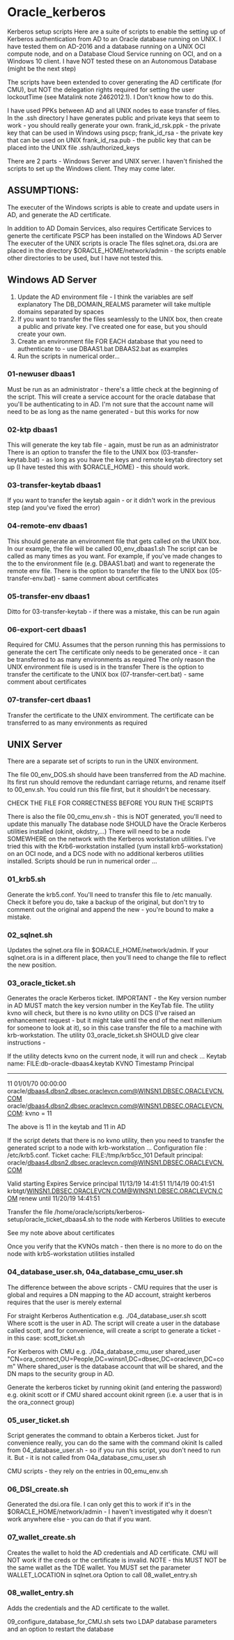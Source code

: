 # Oracle_kerberos
Kerberos setup scripts
Here are a suite of scripts to enable the setting up of Kerberos authentication from AD to an Oracle database running on UNIX.
I have tested them on AD-2016 and a database running on a UNIX OCI compute node, and on a Database Cloud Service running on OCI, and on a Windows 10 client.
I have NOT tested these on an Autonomous Database (might be the next step)

The scripts have been extended to cover generating the AD certificate (for CMU), but NOT the delegation rights required for setting the user lockoutTime (see Matalink note 2462012.1). I Don't know how to do this.

I have used PPKs between AD and all UNIX nodes to ease transfer of files. In the .ssh directory I have generates public and private keys that seem to work - you should really generate your own.
frank_id_rsk.ppk - the private key that can be used in Windows using pscp;
frank_id_rsa - the private key that can be used on UNIX
frank_id_rsa.pub - the public key that can be placed into the UNIX file .ssh/authorized_keys

There are 2 parts - Windows Server and UNIX server. I haven't finished the scripts to set up the Windows client. They may come later.

## ASSUMPTIONS:
The executer of the Windows scripts is able to create and update users in AD, and generate the AD certificate.

In addition to AD Domain Services, also requires Certificate Services to generte the certificate
PSCP has been installed on the Windows AD Server
The executer of the UNIX scripts is oracle
The files sqlnet.ora, dsi.ora are placed in the directory $ORACLE_HOME/network/admin - the scripts enable other directories to be used, but I have not tested this.

## Windows AD Server
1. Update the AD environment file - I think the variables are self explanatory
The DB_DOMAIN_REALMS parameter will take multiple domains separated by spaces
2. If you want to transfer the files seamlessly to the UNIX box, then create a public and private key. I've created one for ease, but you should create your own.
3. Create an environment file FOR EACH database that you need to authenticate to - use DBAAS1.bat DBAAS2.bat as examples
4. Run the scripts in numerical order...

### 01-newuser dbaas1
Must be run as an administrator - there's a little check at the beginning of the script.
This will create a service account for the oracle database that you'll be authenticating to in AD. I'm not sure that the account name will need to be as long as the name generated - but this works for now

### 02-ktp dbaas1
This will generate the key tab file - again, must be run as an administrator
There is an option to transfer the file to the UNIX box (03-transfer-keytab.bat) - as long as you have the keys and remote keytab directory set up (I have tested this with $ORACLE_HOME) - this should work.

### 03-transfer-keytab dbaas1
If you want to transfer the keytab again - or it didn't work in the previous step (and you've fixed the error)

### 04-remote-env dbaas1
This should generate an environment file that gets called on the UNIX box. In our example, the file will be called 00_env_dbaas1.sh
The script can be called as many times as you want. For example, if you've made changes to the to the environment file (e.g. DBAAS1.bat) and want to regenerate the remote env file.
There is the option to transfer the file to the UNIX box (05-transfer-env.bat) - same comment about certificates

### 05-transfer-env dbaas1
Ditto for 03-transfer-keytab - if there was a mistake, this can be run again

### 06-export-cert dbaas1
Required for CMU. Assumes that the person running this has permissions to generate the cert
The certificate only needs to be generated once - it can be transferred to as many environments as required
The only reason the UNIX environment file is used is in the transfer
There is the option to transfer the certificate to the UNIX box (07-transfer-cert.bat) - same comment about certificates

### 07-transfer-cert dbaas1
Transfer the certificate to the UNIX enviromment. The certificate can be transferred to as many environments as required

## UNIX Server
There are a separate set of scripts to run in the UNIX environment. 

The file 00_env_DOS.sh should have been transferred from the AD machine. Its first run should remove the redundant carriage returns, and rename itself to 00_env.sh. You could run this file first, but it shouldn't be necessary. 

CHECK THE FILE FOR CORRECTNESS BEFORE YOU RUN THE SCRIPTS

There is also the file 00_cmu_env.sh - this is NOT generated, you'll need to update this manually
The database node SHOULD have the Oracle Kerberos utilities installed (okinit, okdstry,...)
There will need to be a node SOMEWHERE on the network with the Kerberos workstation utilities. I've tried this with the Krb6-workstation installed (yum install krb5-workstation) on an OCI node, and a DCS node with no additional kerberos utilities installed.
Scripts should be run in numerical order ...

### 01_krb5.sh
Generate the krb5.conf. You'll need to transfer this file to /etc manually. Check it before you do, take a backup of the original, but don't try to comment out the original and append the new - you're bound to make a mistake.

### 02_sqlnet.sh
Updates the sqlnet.ora file in $ORACLE_HOME/network/admin. If your sqlnet.ora is in a different place, then you'll need to change the file to reflect the new position.

### 03_oracle_ticket.sh
Generates the oracle Kerberos ticket.
IMPORTANT - the Key version number in AD MUST match the key version number in the KeyTab file. The utility kvno will check, but there is no kvno utility on DCS (I've raised an enhancement request - but it might take until the end of the next millenium for someone to look at it), so in this case transfer the file to a machine with krb-workstation.
The utility 03_oracle_ticket.sh SHOULD give clear instructions -

If the utility detects kvno on the current node, it will run and check ...
Keytab name: FILE:db-oracle-dbaas4.keytab
KVNO Timestamp         Principal
---- ----------------- --------------------------------------------------------
  11 01/01/70 00:00:00 oracle/dbaas4.dbsn2.dbsec.oraclevcn.com@WINSN1.DBSEC.ORACLEVCN.COM
oracle/dbaas4.dbsn2.dbsec.oraclevcn.com@WINSN1.DBSEC.ORACLEVCN.COM: kvno = 11

The above is 11 in the keytab and 11 in AD

If the script detets that there is no kvno utility, then you need to transfer the generated script to a node with krb-workstation ...
Configuration file : /etc/krb5.conf.
Ticket cache: FILE:/tmp/krb5cc_101
Default principal: oracle/dbaas4.dbsn2.dbsec.oraclevcn.com@WINSN1.DBSEC.ORACLEVCN.COM

Valid starting     Expires            Service principal
11/13/19 14:41:51  11/14/19 00:41:51  krbtgt/WINSN1.DBSEC.ORACLEVCN.COM@WINSN1.DBSEC.ORACLEVCN.COM
        renew until 11/20/19 14:41:51

Transfer the file /home/oracle/scripts/kerberos-setup/oracle_ticket_dbaas4.sh to the node with Kerberos Utilities to execute

See my note above about certificates

Once you verify that the KVNOs match - then there is no more to do on the node with krb5-workstation utilities installed

### 04_database_user.sh, 04a_database_cmu_user.sh
The difference between the above scripts - CMU requires that the user is global and requires a DN mapping to the AD account, straight kerberos requires that the user is merely external

For straight Kerberos Authentication e.g.
./04_database_user.sh scott
Where scott is the user in AD. The script will create a user in the database called scott, and for convenience, will create a script to generate a ticket - in this case: scott_ticket.sh

For Kerberos with CMU e.g.
./04a_database_cmu_user shared_user "CN=ora_connect,OU=People,DC=winsn1,DC=dbsec,DC=oraclevcn,DC=com"
Where shared_user is the database account that will be shared, and the DN maps to the security group in AD.

Generate the kerberos ticket by running okinit (and entering the password) e.g.
okinit scott
or if CMU shared account
okinit rgreen
(i.e. a user that is in the ora_connect group)

### 05_user_ticket.sh
Script generates the command to obtain a Kerberos ticket. Just for convenience really, you can do the same with the command okinit
Is called from 04_database_user.sh - so if you run this script, you don't need to run it.
But - it is not called from 04a_database_cmu_user.sh

CMU scripts - they rely on the entries in 00_emu_env.sh

### 06_DSI_create.sh
Generated the dsi.ora file. I can only get this to work if it's in the $ORACLE_HOME/network/admin - I haven't investigated why it doesn't work anywhere else - you can do that if you want.

### 07_wallet_create.sh
Creates the wallet to hold the AD credentials and AD certificate. CMU will NOT work if the creds or the certificate is invalid.
NOTE - this MUST NOT be the same wallet as the TDE wallet.
You MUST set the parameter WALLET_LOCATION in sqlnet.ora
Option to call 08_wallet_entry.sh

### 08_wallet_entry.sh
Adds the credentials and the AD certificate to the wallet.

09_configure_database_for_CMU.sh
sets two LDAP database parameters and an option to restart the database
